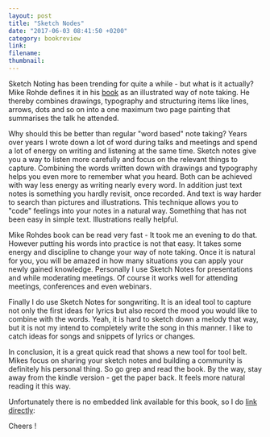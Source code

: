 ```yaml
---
layout: post
title: "Sketch Nodes"
date: "2017-06-03 08:41:50 +0200"
category: bookreview
link:
filename:
thumbnail:
---
```

Sketch Noting has been trending for quite a while - but what is it actually?
Mike Rohde defines it in his [book](https://www.amazon.com/Sketchnote-Handbook-illustrated-visual-taking/dp/0321857895/ref=sr_1_1?ie=UTF8&qid=1496068480&sr=8-1&keywords=sketch+notes) as an illustrated way of note taking. He
thereby combines drawings, typography and structuring items like lines,
arrows, dots and so on into a one maximum two page painting that summarises the
talk he attended.


Why should this be better than regular "word based" note taking? Years over
years I wrote down a lot of word during talks and meetings and spend a lot
of energy on writing and listening at the same time. Sketch notes give you
a way to listen more carefully and focus on the relevant things to 
capture. Combining the words written down with drawings and typography 
helps you even more to remember what you heard. Both can be achieved with
way less energy as writing nearly every word. In addition just text notes
is something you hardly revisit, once recorded. And text is way harder
to search than pictures and illustrations. This technique allows you
to "code" feelings into your notes in a natural way. Something that has
not been easy in simple text. Illustrations really helpful.


Mike Rohdes book can be read very fast - It took me an evening to do that.
However putting his words into practice is not that easy. It takes some
energy and discipline to change your way of note taking. Once it is 
natural for you, you will be amazed in how many situations you can
apply your newly gained knowledge. Personally I use Sketch Notes for 
presentations and while moderating meetings. Of course it works well for
attending meetings, conferences and even webinars.


Finally I do use Sketch Notes for songwriting. It is an ideal tool to 
capture not only the first ideas for lyrics but also record the mood you
would like to combine with the words. Yeah, it is hard to sketch down a
melody that way, but it is not my intend to completely write the song in
this manner. I like to catch ideas for songs and snippets of lyrics or
changes.

In conclusion, it is a great quick read that shows a new tool for tool belt.
Mikes focus on sharing your sketch notes and building a community is 
definitely his personal thing. So go grep and read the book. By the way,
stay away from the kindle version - get the paper back. It feels more
natural reading it this way.

Unfortunately there is no embedded link available for this book, so I do
[link directly](https://www.amazon.com/Sketchnote-Handbook-illustrated-visual-taking/dp/0321857895/ref=sr_1_1?ie=UTF8&qid=1496068480&sr=8-1&keywords=sketch+notes):

Cheers !
